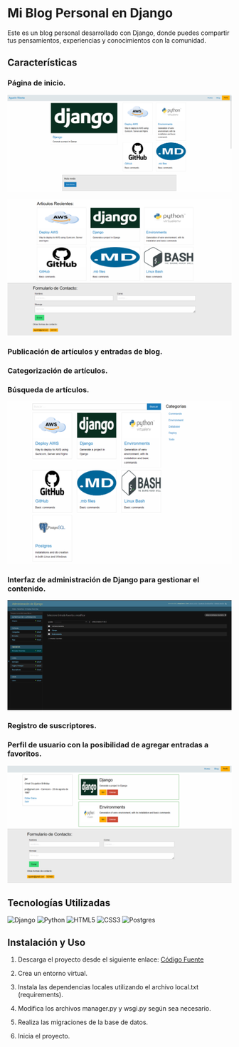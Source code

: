 # Mi Blog Personal en Django

Este es un blog personal desarrollado con Django, donde puedes compartir tus pensamientos, experiencias y conocimientos con la comunidad.

## Características

### Página de inicio.

![Home](Readme-media\Gomesuperior.png)

![Home](Readme-media\HomeInferior.png)

### Publicación de artículos y entradas de blog.
### Categorización de artículos.
### Búsqueda de artículos.

![Blog](Readme-media\Blog.png)

### Interfaz de administración de Django para gestionar el contenido.

![Admin](Readme-media\AdminDjango.png)

### Registro de suscriptores.
### Perfil de usuario con la posibilidad de agregar entradas a favoritos.

![Perfil](Readme-media\Perfil.png)

## Tecnologías Utilizadas

![Django](https://img.shields.io/badge/django-%23092E20.svg?style=for-the-badge&logo=django&logoColor=white) ![Python](https://img.shields.io/badge/python-3670A0?style=for-the-badge&logo=python&logoColor=ffdd54) ![HTML5](https://img.shields.io/badge/html5-%23E34F26.svg?style=for-the-badge&logo=html5&logoColor=white) ![CSS3](https://img.shields.io/badge/css3-%231572B6.svg?style=for-the-badge&logo=css3&logoColor=white) ![Postgres](https://img.shields.io/badge/postgres-%23316192.svg?style=for-the-badge&logo=postgresql&logoColor=white)

## Instalación y Uso

1. Descarga el proyecto desde el siguiente enlace: [Código Fuente](https://github.com/AgustinRibotta/myblog)

2. Crea un entorno virtual.

3. Instala las dependencias locales utilizando el archivo local.txt (requirements).

4. Modifica los archivos manager.py y wsgi.py según sea necesario.

5. Realiza las migraciones de la base de datos.

6. Inicia el proyecto.
